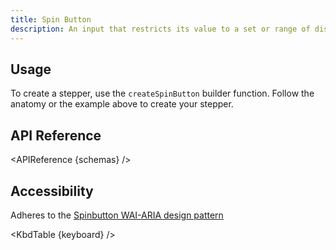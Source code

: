 ```yaml
---
title: Spin Button
description: An input that restricts its value to a set or range of discrete values.
---
```


<script>
    import { APIReference, KbdTable, Preview } from '$docs/components'
    export let schemas
    export let keyboard
</script>

## Usage

To create a stepper, use the `createSpinButton` builder function. Follow the anatomy or the example
above to create your stepper.

## API Reference

<APIReference {schemas} />

## Accessibility

Adheres to the
[Spinbutton WAI-ARIA design pattern](https://www.w3.org/WAI/ARIA/apg/patterns/spinbutton/)

<KbdTable {keyboard} />
